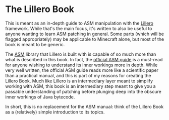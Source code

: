 # The Lillero Book
This is meant as an in-depth guide to ASM manipulation with the [Lillero](https://github.com/zaaarf/lillero) framework. While that's the main focus, it's written to also be useful to anyone wanting to learn ASM patching in general. Some parts (which will be flagged appropriately) may be applicable to Minecraft alone, but most of the book is meant to be generic.

The [ASM](https://asm.ow2.io/) library that Lillero is built with is capable of so much more than what is described in this book. In fact, the [official ASM guide](https://asm.ow2.io/asm4-guide.pdf) is a must-read for anyone wishing to understand its inner workings more in depth. While very well written, the official ASM guide reads more like a scientific paper than a practical manual, and this is part of my reasons for creating the Lillero Book. Much like Lillero is an intermediary layer meant to simplify working with ASM, this book is an intermediary step meant to give you a passable understanding of patching before plunging deep into the obscure inner workings of Java bytecode.

In short, this is no replacement for the ASM manual: think of the Lillero Book as a (relatively) simple introduction to its topics.
